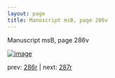 ```yaml
---
layout: page
title: Manuscript msB, page 286v
---
```


Manuscript msB, page 286v

[![image](http://www.homermultitext.org/iipsrv?OBJ=IIP,1.0&FIF=/project/homer/pyramidal/deepzoom/hmt/vbbifolio/pending/vb_286v_287r.tif&WID=100&CVT=JPEG)](http://www.homermultitext.org/ict2/?urn=urn:cite2:hmt:vbbifolio.pending:vb_286v_287r)

prev:  [286r](../286r) | next:  [287r](../287r)

